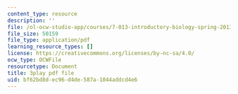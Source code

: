 ```yaml
---
content_type: resource
description: ''
file: /ol-ocw-studio-app/courses/7-013-introductory-biology-spring-2013/bf62bd8dec96d4de587a1044addcd4e6_080BGpawP3I.pdf
file_size: 50159
file_type: application/pdf
learning_resource_types: []
license: https://creativecommons.org/licenses/by-nc-sa/4.0/
ocw_type: OCWFile
resourcetype: Document
title: 3play pdf file
uid: bf62bd8d-ec96-d4de-587a-1044addcd4e6
---
```

